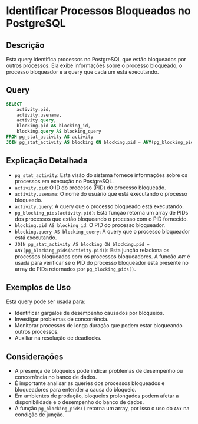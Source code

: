 # Identificar Processos Bloqueados no PostgreSQL

## Descrição

Esta query identifica processos no PostgreSQL que estão bloqueados por outros processos. Ela exibe informações sobre o processo bloqueado, o processo bloqueador e a query que cada um está executando.

## Query

```sql
SELECT
    activity.pid,
    activity.usename,
    activity.query,
    blocking.pid AS blocking_id,
    blocking.query AS blocking_query
FROM pg_stat_activity AS activity
JOIN pg_stat_activity AS blocking ON blocking.pid = ANY(pg_blocking_pids(activity.pid));
```

## Explicação Detalhada

* `pg_stat_activity`: Esta visão do sistema fornece informações sobre os processos em execução no PostgreSQL.
* `activity.pid`: O ID do processo (PID) do processo bloqueado.
* `activity.usename`: O nome do usuário que está executando o processo bloqueado.
* `activity.query`: A query que o processo bloqueado está executando.
* `pg_blocking_pids(activity.pid)`: Esta função retorna um array de PIDs dos processos que estão bloqueando o processo com o PID fornecido.
* `blocking.pid AS blocking_id`: O PID do processo bloqueador.
* `blocking.query AS blocking_query`: A query que o processo bloqueador está executando.
* `JOIN pg_stat_activity AS blocking ON blocking.pid = ANY(pg_blocking_pids(activity.pid))`: Esta junção relaciona os processos bloqueados com os processos bloqueadores. A função `ANY` é usada para verificar se o PID do processo bloqueador está presente no array de PIDs retornados por `pg_blocking_pids()`.

## Exemplos de Uso

Esta query pode ser usada para:

* Identificar gargalos de desempenho causados por bloqueios.
* Investigar problemas de concorrência.
* Monitorar processos de longa duração que podem estar bloqueando outros processos.
* Auxiliar na resolução de deadlocks.

## Considerações

* A presença de bloqueios pode indicar problemas de desempenho ou concorrência no banco de dados.
* É importante analisar as queries dos processos bloqueados e bloqueadores para entender a causa do bloqueio.
* Em ambientes de produção, bloqueios prolongados podem afetar a disponibilidade e o desempenho do banco de dados.
* A função `pg_blocking_pids()` retorna um array, por isso o uso do `ANY` na condição de junção.

```
